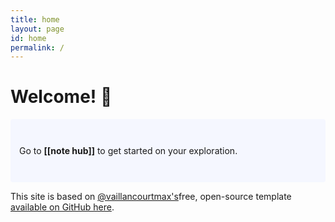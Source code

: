 ```yaml
---
title: home
layout: page
id: home
permalink: / 
---
```


# Welcome! 🌱

<p style="padding: 3em 1em; background: #f5f7ff; border-radius: 4px;">
  Go to <span style="font-weight: bold">[[note hub]]</span> to get started on your exploration.
</p>

This site is based on [@vaillancourtmax's](https://twitter.com/vaillancourtmax)free, open-source template [available on GitHub here](https://github.com/maximevaillancourt/digital-garden-jekyll-template).

<style>
  .wrapper {
    max-width: 46em;
  }
</style>
